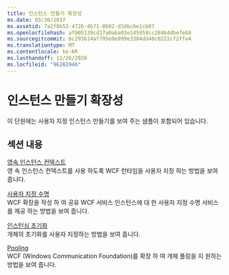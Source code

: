 ```yaml
---
title: 인스턴스 만들기 확장성
ms.date: 03/30/2017
ms.assetid: 7a2f8b51-472b-4b71-8602-d3dbc6e1cb07
ms.openlocfilehash: af905139cd17a0aba03e145958cc284b4dbefeb8
ms.sourcegitcommit: bc293b14af795e0e999e3304dd40c0222cf2ffe4
ms.translationtype: MT
ms.contentlocale: ko-KR
ms.lasthandoff: 11/26/2020
ms.locfileid: "96262946"
---
```

# <a name="instancing-extensibility"></a>인스턴스 만들기 확장성

이 단원에는 사용자 지정 인스턴스 만들기를 보여 주는 샘플이 포함되어 있습니다.  
  
## <a name="in-this-section"></a>섹션 내용  

 [영속 인스턴스 컨텍스트](durable-instance-context.md)  
 영 속 인스턴스 컨텍스트를 사용 하도록 WCF 런타임을 사용자 지정 하는 방법을 보여 줍니다.  
  
 [사용자 지정 수명](custom-lifetime.md)  
 WCF 확장을 작성 하 여 공유 WCF 서비스 인스턴스에 대 한 사용자 지정 수명 서비스를 제공 하는 방법을 보여 줍니다.  
  
 [인스턴싱 초기화](instancing-initialization.md)  
 개체의 초기화를 사용자 지정하는 방법을 보여 줍니다.  
  
 [Pooling](pooling.md)  
 WCF (Windows Communication Foundation)를 확장 하 여 개체 풀링을 지 원하는 방법을 보여 줍니다.
